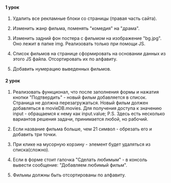 #### 1 урок

1) Удалить все рекламные блоки со страницы (правая часть сайта).

2) Изменить жанр фильма, поменять "комедия" на "драма".

3) Изменить задний фон постера с фильмом на изображение "bg.jpg". Оно лежит в папке img. Реализовать только при помощи JS.

4) Список фильмов на странице сформировать на основании данных из этого JS файла. Отсортировать их по алфавиту.

5) Добавить нумерацию выведенных фильмов.

#### 2 урок

1) Реализовать функционал, что после заполнения формы и нажатия кнопки "Подтвердить" - 
новый фильм добавляется в список. Страница не должна перезагружаться. Новый фильм должен добавляться в movieDB.movies.
Для получения доступа к значению input - обращаемся к нему как input.value;
P.S. Здесь есть несколько вариантов решения задачи, принимается любой, но рабочий.

2) Если название фильма больше, чем 21 символ - обрезать его и добавить три точки.

3) При клике на мусорную корзину - элемент будет удаляться из списка(сложно).

4) Если в форме стоит галочка "Сделать любимым" - в консоль вывести сообщение: "Добавляем любимый фильм".

5) Фильмы должны быть отсортированы по алфавиту.
